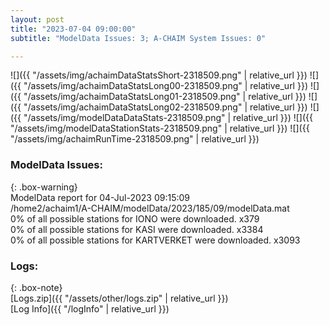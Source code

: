 ```yaml
---
layout: post
title: "2023-07-04 09:00:00"
subtitle: "ModelData Issues: 3; A-CHAIM System Issues: 0"

---
```


![]({{ "/assets/img/achaimDataStatsShort-2318509.png" | relative_url }})
![]({{ "/assets/img/achaimDataStatsLong00-2318509.png" | relative_url }})
![]({{ "/assets/img/achaimDataStatsLong01-2318509.png" | relative_url }})
![]({{ "/assets/img/achaimDataStatsLong02-2318509.png" | relative_url }})
![]({{ "/assets/img/modelDataDataStats-2318509.png" | relative_url }})
![]({{ "/assets/img/modelDataStationStats-2318509.png" | relative_url }})
![]({{ "/assets/img/achaimRunTime-2318509.png" | relative_url }})


### ModelData Issues:  
  
{: .box-warning}  
 ModelData report for 04-Jul-2023 09:15:09   
 /home2/achaim1/A-CHAIM/modelData/2023/185/09/modelData.mat   
 0% of all possible stations for IONO were downloaded. x379   
 0% of all possible stations for KASI were downloaded. x3384   
 0% of all possible stations for KARTVERKET were downloaded. x3093   
  


### Logs:  
  
{: .box-note}  
[Logs.zip]({{ "/assets/other/logs.zip" | relative_url }})  
[Log Info]({{ "/logInfo" | relative_url }})  

